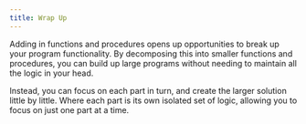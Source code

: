 ```yaml
---
title: Wrap Up
---
```


Adding in functions and procedures opens up opportunities to break up your program functionality. By decomposing this into smaller functions and procedures, you can build up large programs without needing to maintain all the logic in your head.

Instead, you can focus on each part in turn, and create the larger solution little by little. Where each part is its own isolated set of logic, allowing you to focus on just one part at a time.
